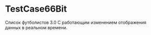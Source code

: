 ﻿# TestCase66Bit
Список футболистов 3.0
С работающим изменением отображения данных в реальном времени.
